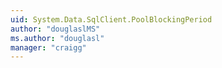 ```yaml
---
uid: System.Data.SqlClient.PoolBlockingPeriod
author: "douglaslMS"
ms.author: "douglasl"
manager: "craigg"
---
```

